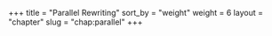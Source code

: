 +++
title = "Parallel Rewriting"
sort_by = "weight"
weight = 6
layout = "chapter"
slug = "chap:parallel"
+++